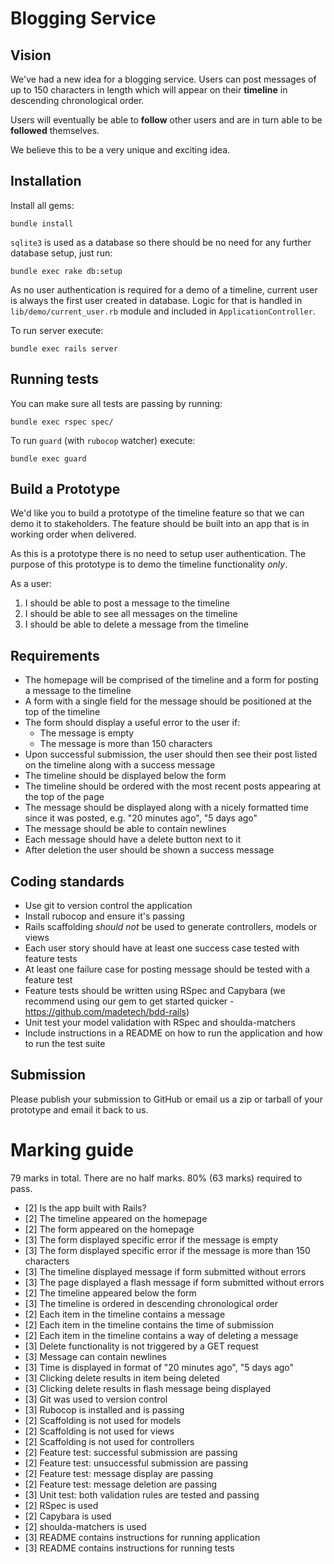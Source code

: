 # Blogging Service

## Vision

We've had a new idea for a blogging service. Users can post messages of up to 150 characters in length which will appear on their **timeline** in descending chronological order.

Users will eventually be able to **follow** other users and are in turn able to be **followed** themselves.

We believe this to be a very unique and exciting idea.

## Installation

Install all gems:

```
bundle install
```

`sqlite3` is used as a database so there should be no need for any further database setup, just run:

```
bundle exec rake db:setup
```

As no user authentication is required for a demo of a timeline, current user is always the first user created in database. Logic for that is handled in `lib/demo/current_user.rb` module and included in `ApplicationController`.

To run server execute:

```
bundle exec rails server
```

## Running tests

You can make sure all tests are passing by running:

```
bundle exec rspec spec/
```

To run `guard` (with `rubocop` watcher) execute:

```
bundle exec guard
```

## Build a Prototype

We'd like you to build a prototype of the timeline feature so that we can demo it to stakeholders. The feature should be built into an app that is in working order when delivered.

As this is a prototype there is no need to setup user authentication. The purpose of this prototype is to demo the timeline functionality *only*.

As a user:

1. I should be able to post a message to the timeline
2. I should be able to see all messages on the timeline
3. I should be able to delete a message from the timeline

## Requirements

 - The homepage will be comprised of the timeline and a form for posting a message to the timeline
 - A form with a single field for the message should be positioned at the top of the timeline
 - The form should display a useful error to the user if:
    - The message is empty
    - The message is more than 150 characters
 - Upon successful submission, the user should then see their post listed on the timeline along with a success message
 - The timeline should be displayed below the form
 - The timeline should be ordered with the most recent posts appearing at the top of the page
 - The message should be displayed along with a nicely formatted time since it was posted, e.g. "20 minutes ago", "5 days ago"
 - The message should be able to contain newlines
 - Each message should have a delete button next to it
 - After deletion the user should be shown a success message

## Coding standards

 - Use git to version control the application
 - Install rubocop and ensure it's passing
 - Rails scaffolding *should not* be used to generate controllers, models or views
 - Each user story should have at least one success case tested with feature tests
 - At least one failure case for posting message should be tested with a feature test
 - Feature tests should be written using RSpec and Capybara (we recommend using our gem to get started quicker - https://github.com/madetech/bdd-rails)
 - Unit test your model validation with RSpec and shoulda-matchers
 - Include instructions in a README on how to run the application and how to run the test suite

## Submission

Please publish your submission to GitHub or email us a zip or tarball of your prototype and email it back to us.

# Marking guide

79 marks in total. There are no half marks. 80% (63 marks) required to pass.

 - [2] Is the app built with Rails?
 - [2] The timeline appeared on the homepage
 - [2] The form appeared on the homepage
 - [3] The form displayed specific error if the message is empty
 - [3] The form displayed specific error if the message is more than 150 characters
 - [3] The timeline displayed message if form submitted without errors
 - [3] The page displayed a flash message if form submitted without errors
 - [2] The timeline appeared below the form
 - [3] The timeline is ordered in descending chronological order
 - [2] Each item in the timeline contains a message
 - [2] Each item in the timeline contains the time of submission
 - [2] Each item in the timeline contains a way of deleting a message
 - [3] Delete functionality is not triggered by a GET request
 - [3] Message can contain newlines
 - [3] Time is displayed in format of "20 minutes ago", "5 days ago"
 - [3] Clicking delete results in item being deleted
 - [3] Clicking delete results in flash message being displayed
 - [3] Git was used to version control
 - [3] Rubocop is installed and is passing
 - [2] Scaffolding is not used for models
 - [2] Scaffolding is not used for views
 - [2] Scaffolding is not used for controllers
 - [2] Feature test: successful submission are passing
 - [2] Feature test: unsuccessful submission are passing
 - [2] Feature test: message display are passing
 - [2] Feature test: message deletion are passing
 - [3] Unit test: both validation rules are tested and passing
 - [2] RSpec is used
 - [2] Capybara is used
 - [2] shoulda-matchers is used
 - [3] README contains instructions for running application
 - [3] README contains instructions for running tests

